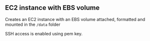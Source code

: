 

## EC2 instance with EBS volume

Creates an EC2 instance with an EBS volume attached, formatted and
mounted in the `/data` folder

SSH access is enabled using pem key.
